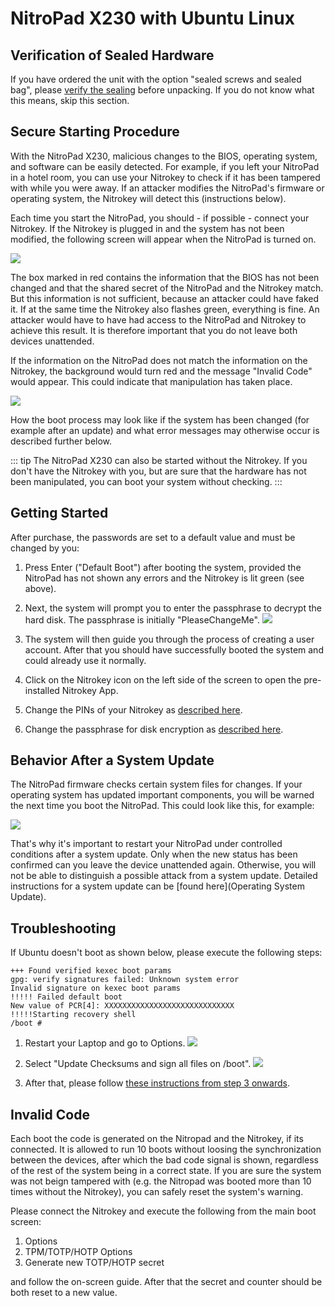 # NitroPad X230 with Ubuntu Linux

## Verification of Sealed Hardware

If you have ordered the unit with the option "sealed screws and sealed bag", please [verify the sealing](verify-sealed-hardware) before unpacking. If you do not know what this means, skip this section.

## Secure Starting Procedure

With the NitroPad X230, malicious changes to the BIOS, operating system, and software can be easily detected. For example, if you left your NitroPad in a hotel room, you can use your Nitrokey to check if it has been tampered with while you were away. If an attacker modifies the NitroPad's firmware or operating system, the Nitrokey will detect this (instructions below).

Each time you start the NitroPad, you should - if possible - connect your Nitrokey. If the Nitrokey is plugged in and the system has not been modified, the following screen will appear when the NitroPad is turned on.

![](../images/NitroPad-boot-process_0.jpeg)

The box marked in red contains the information that the BIOS has not been changed and that the shared secret of the NitroPad and the Nitrokey match. But this information is not sufficient, because an attacker could have faked it. If at the same time the Nitrokey also flashes green, everything is fine. An attacker would have to have had access to the NitroPad and Nitrokey to achieve this result. It is therefore important that you do not leave both devices unattended.

If the information on the NitroPad does not match the information on the Nitrokey, the background would turn red and the message "Invalid Code" would appear. This could indicate that manipulation has taken place.

![](../images/NitroPad-boot-process-bad.jpeg)

How the boot process may look like if the system has been changed (for example after an update) and what error messages may otherwise occur is described further below.

::: tip
The NitroPad X230 can also be started without the Nitrokey. If you don't have the Nitrokey with you, but are sure that the hardware has not been manipulated, you can boot your system without checking.
:::

## Getting Started

After purchase, the passwords are set to a default value and must be changed by you:

1. Press Enter ("Default Boot") after booting the system, provided the NitroPad has not shown any errors and the Nitrokey is lit green (see above).
2. Next, the system will prompt you to enter the passphrase to decrypt the hard disk. The passphrase is initially "PleaseChangeMe".
    ![](./images/UbuntuDiskPassword.png)
3. The system will then guide you through the process of creating a user account. After that you should have successfully booted the system and could already use it normally.
4. Click on the Nitrokey icon on the left side of the screen to open the pre-installed Nitrokey App.
5. Change the PINs of your Nitrokey as [described here](https://www.nitrokey.com/documentation/change-user-and-admin-pin).

6. Change the passphrase for disk encryption as [described here](https://www.nitrokey.com/documentation/changing-passphrase-disk-encryption).

## Behavior After a System Update

The NitroPad firmware checks certain system files for changes. If your operating system has updated important components, you will be warned the next time you boot the NitroPad. This could look like this, for example:

![](../images/NitroPad-error-mismatch.jpeg)

That's why it's important to restart your NitroPad under controlled conditions after a system update. Only when the new status has been confirmed can you leave the device unattended again. Otherwise, you will not be able to distinguish a possible attack from a system update. Detailed instructions for a system update can be [found here](Operating System Update).

## Troubleshooting

If Ubuntu doesn't boot as shown below, please execute the following steps:

```
+++ Found verified kexec boot params 
gpg: verify signatures failed: Unknown system error 
Invalid signature on kexec boot params 
!!!!! Failed default boot 
New value of PCR[4]: XXXXXXXXXXXXXXXXXXXXXXXXXXXXX 
!!!!!Starting recovery shell 
/boot # 
```

1. Restart your Laptop and go to Options.
   ![](../images/boot-menu.jpg)

2. Select "Update Checksums and sign all files on /boot".
   ![](../images/options.jpg)

3. After that, please follow [these instructions from step 3 onwards](operating-system-update).

## Invalid Code

Each boot the code is generated on the Nitropad and the Nitrokey, if its connected. It is allowed to run 10 boots without loosing the synchronization between the devices, after which the bad code signal is shown, regardless of the rest of the system being in a correct state. 
If you are sure the system was not beign tampered with (e.g. the Nitropad was booted more than 10 times without the Nitrokey), you can safely reset the system's warning.

Please connect the Nitrokey and execute the following from the main boot screen:

1. Options 
2. TPM/TOTP/HOTP Options 
3. Generate new TOTP/HOTP secret

and follow the on-screen guide. After that the secret and counter should be both reset to a new value.
